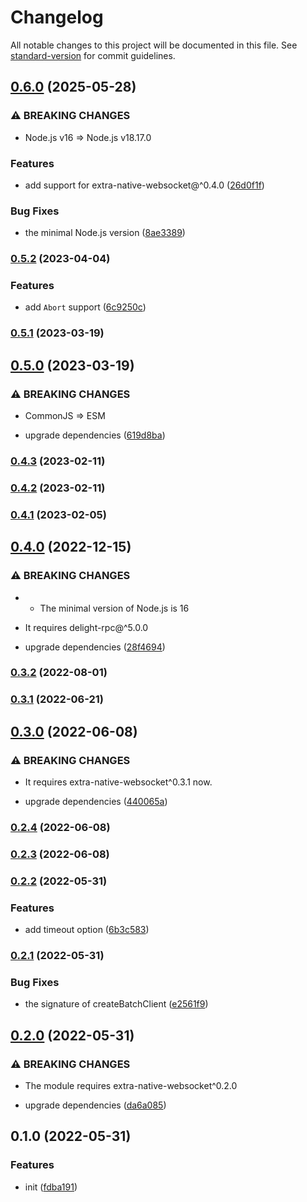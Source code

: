 # Changelog

All notable changes to this project will be documented in this file. See [standard-version](https://github.com/conventional-changelog/standard-version) for commit guidelines.

## [0.6.0](https://github.com/delight-rpc/extra-native-websocket/compare/v0.5.2...v0.6.0) (2025-05-28)


### ⚠ BREAKING CHANGES

* Node.js v16 => Node.js v18.17.0

### Features

* add support for extra-native-websocket@^0.4.0 ([26d0f1f](https://github.com/delight-rpc/extra-native-websocket/commit/26d0f1f0b1dc789adf3f55ce48f0a03f3975f0d2))


### Bug Fixes

* the minimal Node.js version ([8ae3389](https://github.com/delight-rpc/extra-native-websocket/commit/8ae338930a83af588446f46e6409c5698f33bc70))

### [0.5.2](https://github.com/delight-rpc/extra-native-websocket/compare/v0.5.1...v0.5.2) (2023-04-04)


### Features

* add `Abort` support ([6c9250c](https://github.com/delight-rpc/extra-native-websocket/commit/6c9250c20cba1ff7d338f317a37fd9748499f39d))

### [0.5.1](https://github.com/delight-rpc/extra-native-websocket/compare/v0.5.0...v0.5.1) (2023-03-19)

## [0.5.0](https://github.com/delight-rpc/extra-native-websocket/compare/v0.4.3...v0.5.0) (2023-03-19)


### ⚠ BREAKING CHANGES

* CommonJS => ESM

* upgrade dependencies ([619d8ba](https://github.com/delight-rpc/extra-native-websocket/commit/619d8ba3d7697ed86fe2106a0ff2ddf18f678b58))

### [0.4.3](https://github.com/delight-rpc/extra-native-websocket/compare/v0.4.2...v0.4.3) (2023-02-11)

### [0.4.2](https://github.com/delight-rpc/extra-native-websocket/compare/v0.4.1...v0.4.2) (2023-02-11)

### [0.4.1](https://github.com/delight-rpc/extra-native-websocket/compare/v0.4.0...v0.4.1) (2023-02-05)

## [0.4.0](https://github.com/delight-rpc/extra-native-websocket/compare/v0.3.2...v0.4.0) (2022-12-15)


### ⚠ BREAKING CHANGES

* - The minimal version of Node.js is 16
- It requires delight-rpc@^5.0.0

* upgrade dependencies ([28f4694](https://github.com/delight-rpc/extra-native-websocket/commit/28f46940c3f419fcea2f4d3c7d7aea6a1db65085))

### [0.3.2](https://github.com/delight-rpc/extra-native-websocket/compare/v0.3.1...v0.3.2) (2022-08-01)

### [0.3.1](https://github.com/delight-rpc/extra-native-websocket/compare/v0.3.0...v0.3.1) (2022-06-21)

## [0.3.0](https://github.com/delight-rpc/extra-native-websocket/compare/v0.2.4...v0.3.0) (2022-06-08)


### ⚠ BREAKING CHANGES

* It requires extra-native-websocket^0.3.1 now.

* upgrade dependencies ([440065a](https://github.com/delight-rpc/extra-native-websocket/commit/440065acc8eb584767ce35e323f78d10b4569149))

### [0.2.4](https://github.com/delight-rpc/extra-native-websocket/compare/v0.2.3...v0.2.4) (2022-06-08)

### [0.2.3](https://github.com/delight-rpc/extra-native-websocket/compare/v0.2.2...v0.2.3) (2022-06-08)

### [0.2.2](https://github.com/delight-rpc/extra-native-websocket/compare/v0.2.1...v0.2.2) (2022-05-31)


### Features

* add timeout option ([6b3c583](https://github.com/delight-rpc/extra-native-websocket/commit/6b3c5833012d233b5086c6f111bfdf8a83206cff))

### [0.2.1](https://github.com/delight-rpc/extra-native-websocket/compare/v0.2.0...v0.2.1) (2022-05-31)


### Bug Fixes

* the signature of createBatchClient ([e2561f9](https://github.com/delight-rpc/extra-native-websocket/commit/e2561f97f27497780c0e0985c4fd86173ddc3052))

## [0.2.0](https://github.com/delight-rpc/extra-native-websocket/compare/v0.1.0...v0.2.0) (2022-05-31)


### ⚠ BREAKING CHANGES

* The module requires extra-native-websocket^0.2.0

* upgrade dependencies ([da6a085](https://github.com/delight-rpc/extra-native-websocket/commit/da6a0850a24e8db23ce64ada2a45da03a61135da))

## 0.1.0 (2022-05-31)


### Features

* init ([fdba191](https://github.com/delight-rpc/extra-native-websocket/commit/fdba19162f579e11ca7d1b399f30595649531f53))
